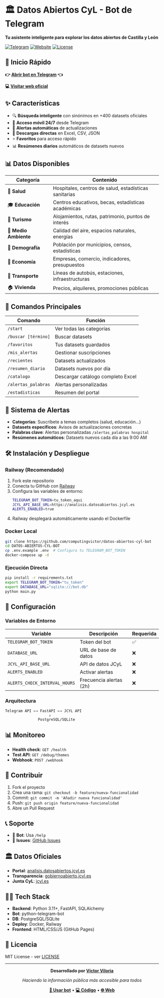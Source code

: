 # 🏛️ Datos Abiertos CyL - Bot de Telegram

**Tu asistente inteligente para explorar los datos abiertos de Castilla y León**

[![Telegram](https://img.shields.io/badge/Telegram-@cyl__asistente__bot-blue?logo=telegram)](https://t.me/cyl_asistente_bot)
[![Website](https://img.shields.io/badge/Website-Visitar-brightgreen?logo=github)](https://computingvictor.github.io/datos-abiertos-cyl-bot/)
[![License](https://img.shields.io/badge/License-MIT-yellow?logo=opensourceinitiative)](LICENSE)

## 🚀 Inicio Rápido

**👉 [Abrir bot en Telegram](https://t.me/cyl_asistente_bot) 👈**

**💻 [Visitar web oficial](https://computingvictor.github.io/datos-abiertos-cyl-bot/)**

## ✨ Características

- 🔍 **Búsqueda inteligente** con sinónimos en +400 datasets oficiales
- 📱 **Acceso móvil 24/7** desde Telegram
- 🔔 **Alertas automáticas** de actualizaciones
- 💾 **Descargas directas** en Excel, CSV, JSON
- ⭐ **Favoritos** para acceso rápido
- 📊 **Resúmenes diarios** automáticos de datasets nuevos

## 📊 Datos Disponibles

| Categoría | Contenido |
|-----------|-----------|
| 🏥 **Salud** | Hospitales, centros de salud, estadísticas sanitarias |
| 🎓 **Educación** | Centros educativos, becas, estadísticas académicas |
| 🏨 **Turismo** | Alojamientos, rutas, patrimonio, puntos de interés |
| 🌱 **Medio Ambiente** | Calidad del aire, espacios naturales, energías |
| 👥 **Demografía** | Población por municipios, censos, estadísticas |
| 💼 **Economía** | Empresas, comercio, indicadores, presupuestos |
| 🚌 **Transporte** | Líneas de autobús, estaciones, infraestructuras |
| 🏠 **Vivienda** | Precios, alquileres, promociones públicas |

## 📱 Comandos Principales

| Comando | Función |
|---------|---------|
| `/start` | Ver todas las categorías |
| `/buscar [término]` | Buscar datasets |
| `/favoritos` | Tus datasets guardados |
| `/mis_alertas` | Gestionar suscripciones |
| `/recientes` | Datasets actualizados |
| `/resumen_diario` | Datasets nuevos por día |
| `/catalogo` | Descargar catálogo completo Excel |
| `/alertas_palabras` | Alertas personalizadas |
| `/estadisticas` | Resumen del portal |

## 🔔 Sistema de Alertas

- **Categorías**: Suscríbete a temas completos (salud, educación...)
- **Datasets específicos**: Avisos de actualizaciones concretas
- **Palabras clave**: Alertas personalizadas `/alertas_palabras hospital`
- **Resúmenes automáticos**: Datasets nuevos cada día a las 9:00 AM

## 🛠️ Instalación y Despliegue

### Railway (Recomendado)

1. Fork este repositorio
2. Conecta tu GitHub con [Railway](https://railway.app)
3. Configura las variables de entorno:
   ```bash
   TELEGRAM_BOT_TOKEN=tu_token_aqui
   JCYL_API_BASE_URL=https://analisis.datosabiertos.jcyl.es
   ALERTS_ENABLED=true
   ```
4. Railway desplegará automáticamente usando el Dockerfile

### Docker Local

```bash
git clone https://github.com/computingvictor/datos-abiertos-cyl-bot
cd DATOS-ABIERTOS-CYL-BOT
cp .env.example .env  # Configura tu TELEGRAM_BOT_TOKEN
docker-compose up -d
```

### Ejecución Directa

```bash
pip install -r requirements.txt
export TELEGRAM_BOT_TOKEN="tu_token"
export DATABASE_URL="sqlite:///bot.db"
python main.py
```

## 🔧 Configuración

### Variables de Entorno

| Variable | Descripción | Requerida |
|----------|-------------|-----------|
| `TELEGRAM_BOT_TOKEN` | Token del bot | ✅ |
| `DATABASE_URL` | URL de base de datos | ❌ |
| `JCYL_API_BASE_URL` | API de datos JCyL | ❌ |
| `ALERTS_ENABLED` | Activar alertas | ❌ |
| `ALERTS_CHECK_INTERVAL_HOURS` | Frecuencia alertas (2h) | ❌ |

### Arquitectura

```
Telegram API ←→ FastAPI ←→ JCYL API
                    ↓
               PostgreSQL/SQLite
```

## 📊 Monitoreo

- **Health check**: `GET /health`
- **Test API**: `GET /debug/themes`
- **Webhook**: `POST /webhook`

## 🤝 Contribuir

1. Fork el proyecto
2. Crea una rama: `git checkout -b feature/nueva-funcionalidad`
3. Commit: `git commit -m 'Añadir nueva funcionalidad'`
4. Push: `git push origin feature/nueva-funcionalidad`
5. Abre un Pull Request

## 📞 Soporte

- 🤖 **Bot**: Usa `/help`
- 🐛 **Issues**: [GitHub Issues](https://github.com/computingvictor/datos-abiertos-cyl-bot/issues)

## 🏛️ Datos Oficiales

- **Portal**: [analisis.datosabiertos.jcyl.es](https://analisis.datosabiertos.jcyl.es)
- **Transparencia**: [gobiernoabierto.jcyl.es](https://gobiernoabierto.jcyl.es/web/es/transparencia.html)
- **Junta CyL**: [jcyl.es](https://www.jcyl.es)

## 👨‍💻 Tech Stack

- **Backend**: Python 3.11+, FastAPI, SQLAlchemy
- **Bot**: python-telegram-bot
- **DB**: PostgreSQL/SQLite
- **Deploy**: Docker, Railway
- **Frontend**: HTML/CSS/JS (GitHub Pages)

## 📄 Licencia

MIT License - ver [LICENSE](LICENSE)

---

<div align="center">

**Desarrollado por [Víctor Viloria](https://github.com/ComputingVictor)**

*Haciendo la información pública más accesible para todos*

**[🚀 Usar bot](https://t.me/cyl_asistente_bot)** • **[💻 Código](https://github.com/computingvictor/datos-abiertos-cyl-bot)** • **[🌐 Web](https://computingvictor.github.io/datos-abiertos-cyl-bot/)**

</div>